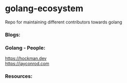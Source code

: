 # golang-ecosystem
Repo for maintaining different contributors towards golang

### Blogs:



### Golang - People:

https://hockman.dev  <br /> 
https://jayconrod.com



### Resources:  
